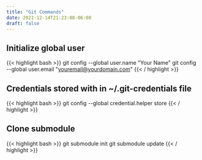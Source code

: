 ```yaml
---
title: "Git Commands"
date: 2021-12-14T21:23:08-06:00
draft: false
---
```


## Initialize global user
{{< highlight bash >}}
git config --global user.name "Your Name"
git config --global user.email "youremail@yourdomain.com"
{{< / highlight >}}

## Credentials stored with in ~/.git-credentials file
{{< highlight bash >}}
git config --global credential.helper store
{{< / highlight >}}

## Clone submodule
{{< highlight bash >}}
git submodule init
git submodule update
{{< / highlight >}}
